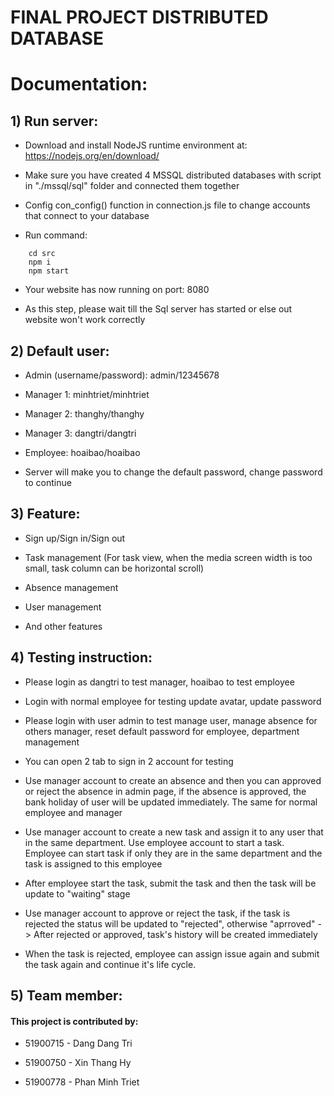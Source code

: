 # FINAL PROJECT DISTRIBUTED DATABASE

# Documentation:

## 1) Run server:

-   Download and install NodeJS runtime environment at: https://nodejs.org/en/download/

-   Make sure you have created 4 MSSQL distributed databases with script in "./mssql/sql" folder and connected them together

-   Config con_config() function in connection.js file to change accounts that connect to your database  

-   Run command:
``` 
    cd src
    npm i
    npm start
```

-   Your website has now running on port: 8080

-   As this step, please wait till the Sql server has started or else out website won't work correctly

## 2) Default user:

-   Admin (username/password): admin/12345678

-   Manager 1: minhtriet/minhtriet

-   Manager 2: thanghy/thanghy

-   Manager 3: dangtri/dangtri

-   Employee: hoaibao/hoaibao

-   Server will make you to change the default password, change password to continue

## 3) Feature:

-   Sign up/Sign in/Sign out

-   Task management (For task view, when the media screen width is too small, task column can be horizontal scroll)

-   Absence management

-   User management

-   And other features

## 4) Testing instruction:

-   Please login as dangtri to test manager, hoaibao to test employee

-   Login with normal employee for testing update avatar, update password

-   Please login with user admin to test manage user, manage absence for others manager, reset default password for employee, department management

-   You can open 2 tab to sign in 2 account for testing

-   Use manager account to create an absence and then you can approved or reject the absence in admin page, if the absence is approved, the bank holiday of user will be updated immediately. The same for normal employee and manager

-   Use manager account to create a new task and assign it to any user that in the same department. Use employee account to start a task. Employee can start task if only they are in the same department and the task is assigned to this employee

-   After employee start the task, submit the task and then the task will be update to "waiting" stage

-   Use manager account to approve or reject the task, if the task is rejected the status will be updated to "rejected", otherwise "aprroved" -> After rejected or approved, task's history will be created immediately

-   When the task is rejected, employee can assign issue again and submit the task again and continue it's life cycle.

## 5) Team member:

#### This project is contributed by:

-   51900715 - Dang Dang Tri

-   51900750 - Xin Thang Hy

-   51900778 - Phan Minh Triet